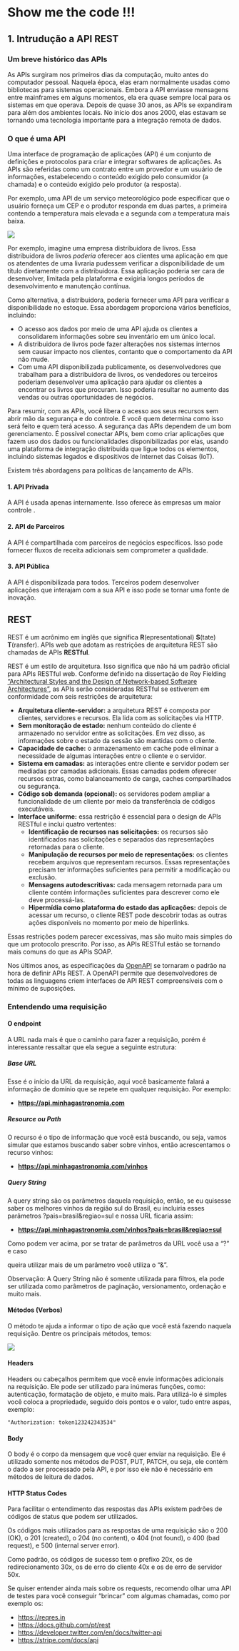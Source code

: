 # Show me the code !!!



## 1. Intrudução a API REST

### Um breve histórico das APIs

As APIs surgiram nos primeiros dias da computação, muito antes do computador pessoal. Naquela época, elas eram normalmente usadas como bibliotecas para sistemas operacionais. Embora a API enviasse mensagens entre mainframes em alguns momentos, ela era quase sempre local para os sistemas em que operava. Depois de quase 30 anos, as APIs se expandiram para além dos ambientes locais. No início dos anos 2000, elas estavam se tornando uma tecnologia importante para a integração remota de dados.

### O que é uma API

Uma interface de programação de aplicações (API) é um conjunto de definições e protocolos para criar e integrar softwares de aplicações. As APIs são referidas como um contrato entre um provedor e um usuário de informações, estabelecendo o conteúdo exigido pelo consumidor (a chamada) e o conteúdo exigido pelo produtor (a resposta).

Por exemplo, uma API de um serviço meteorológico pode especificar que o usuário forneça um CEP e o produtor responda em duas partes, a primeira contendo a temperatura mais elevada e a segunda com a temperatura mais baixa.   

![](./images/api-graphic.png)

Por exemplo, imagine uma empresa distribuidora de livros. Essa distribuidora de livros *poderia* oferecer aos clientes uma aplicação em que os atendentes de uma livraria pudessem verificar a disponibilidade de um título diretamente com a distribuidora. Essa aplicação poderia ser cara de desenvolver, limitada pela plataforma e exigiria longos períodos de desenvolvimento e manutenção contínua.

Como alternativa, a distribuidora, poderia fornecer uma API para verificar a disponibilidade no estoque. Essa abordagem proporciona vários benefícios, incluindo:

- O acesso aos dados por meio de uma API ajuda os clientes a consolidarem informações sobre seu inventário em um único local.
- A distribuidora de livros pode fazer alterações nos sistemas internos sem causar impacto nos clientes, contanto que o comportamento da API não mude.
- Com uma API disponibilizada publicamente, os desenvolvedores que trabalham para a distribuidora de livros, os vendedores ou terceiros poderiam desenvolver uma aplicação para ajudar os clientes a encontrar os livros que procuram. Isso poderia resultar no aumento das vendas ou outras oportunidades de negócios.

Para resumir, com as APIs, você libera o acesso aos seus recursos sem abrir mão da segurança e do controle. É você quem determina como isso será feito e quem terá acesso. A segurança das APIs dependem de um bom gerenciamento. É possível conectar APIs, bem como criar aplicações que fazem uso dos dados ou funcionalidades disponibilizadas por elas, usando uma plataforma de integração distribuída que ligue todos os elementos, incluindo sistemas legados e dispositivos de Internet das Coisas (IoT).

Existem três abordagens para políticas de lançamento de APIs.

#### **1. API Privada**

A API é usada apenas internamente. Isso oferece às empresas um maior controle .

#### **2. API de Parceiros**

A API é compartilhada com parceiros de negócios específicos. Isso pode fornecer fluxos de receita adicionais sem comprometer a qualidade.

#### **3. API Pública**

A API é disponibilizada para todos. Terceiros podem desenvolver aplicações que interajam com a sua API e isso pode se tornar uma fonte de inovação.

## REST

REST é um acrônimo em inglês que significa **R**(epresentational)  **S**(tate) **T**(ransfer). APIs web que adotam as restrições de arquitetura REST são chamadas de APIs **RESTful**.

REST é um estilo de arquitetura. Isso significa que não há um padrão oficial para APIs RESTful web. Conforme definido na dissertação de Roy Fielding [“Architectural Styles and the Design of Network-based Software Architectures”](https://www.ics.uci.edu/~fielding/pubs/dissertation/rest_arch_style.htm), as APIs serão consideradas RESTful se estiverem em conformidade com seis restrições de arquitetura:

- **Arquitetura cliente-servidor:** a arquitetura REST é composta por clientes, servidores e recursos. Ela lida com as solicitações via HTTP.
- **Sem monitoração de estado:** nenhum conteúdo do cliente é armazenado no servidor entre as solicitações. Em vez disso, as informações sobre o estado da sessão são mantidas com o cliente.
- **Capacidade de cache:** o armazenamento em cache pode eliminar a necessidade de algumas interações entre o cliente e o servidor.
- **Sistema em camadas:** as interações entre cliente e servidor podem ser mediadas por camadas adicionais. Essas camadas podem oferecer recursos extras, como balanceamento de carga, caches compartilhados ou segurança.
- **Código sob demanda (opcional):** os servidores podem ampliar a funcionalidade de um cliente por meio da transferência de códigos executáveis.
- **Interface uniforme:** essa restrição é essencial para o design de APIs RESTful e inclui quatro vertentes:
  - **Identificação de recursos nas solicitações:** os recursos são identificados nas solicitações e separados das representações retornadas para o cliente.
  - **Manipulação de recursos por meio de representações:** os clientes recebem arquivos que representam recursos. Essas representações precisam ter informações suficientes para permitir a modificação ou exclusão.
  - **Mensagens autodescritivas:** cada mensagem retornada para um cliente contém informações suficientes para descrever como ele deve processá-las.
  - **Hipermídia como plataforma do estado das aplicações:** depois de acessar um recurso, o cliente REST pode descobrir todas as outras ações disponíveis no momento por meio de hiperlinks.

Essas restrições podem parecer excessivas, mas são muito mais simples do que um protocolo prescrito. Por isso, as APIs RESTful estão se tornando mais comuns do que as APIs SOAP.

Nos últimos anos, as especificações da [OpenAPI](https://www.openapis.org/) se tornaram o padrão na hora de definir APIs REST. A OpenAPI permite que desenvolvedores de todas as linguagens criem interfaces de API REST compreensíveis com o mínimo de suposições.

### Entendendo uma requisição

#### O endpoint

A URL nada mais é que o caminho para fazer a requisição, porém é interessante ressaltar que ela segue a seguinte estrutura:

##### **Base URL**

Esse é o início da URL da requisição, aqui você basicamente falará a informação de domínio que se repete em qualquer requisição. Por exemplo:

* **https://api.minhagastronomia.com**

##### **Resource ou Path**

O recurso é o tipo de informação que você está buscando, ou seja, vamos simular que estamos buscando saber sobre vinhos, então acrescentamos o recurso vinhos:

* **https://api.minhagastronomia.com/vinhos**

##### **Query String**

A query string são os parâmetros daquela requisição, então, se eu quisesse saber os melhores vinhos da região sul do Brasil, eu incluiria esses parâmetros ?pais=brasil&regiao=sul e nossa URL ficaria assim:

* **https://api.minhagastronomia.com/vinhos?pais=brasil&regiao=sul**

Como podem ver acima, por se tratar de parâmetros da URL você usa a “?” e caso

queira utilizar mais de um parâmetro você utiliza o “&”.

Observação: A Query String não é somente utilizada para filtros, ela pode ser utilizada como parâmetros de paginação, versionamento, ordenação e muito mais.

#### **Métodos (Verbos)**

O método te ajuda a informar o tipo de ação que você está fazendo naquela requisição. Dentre os principais métodos, temos:

![](./images/metodos.png)

#### Headers

Headers ou cabeçalhos permitem que você envie informações adicionais na requisição. Ele pode ser utilizado para inúmeras funções, como: autenticação, formatação de objeto, e muito mais.
Para utilizá-lo é simples você coloca a propriedade, seguido dois pontos e o valor, tudo entre aspas, exemplo:

```shell
"Authorization: token123242343534"
```

#### **Body**

O body é o corpo da mensagem que você quer enviar na requisição. Ele é utilizado somente nos métodos de POST, PUT, PATCH, ou seja, ele contém o dado a ser processado pela API, e por isso ele não é necessário em métodos de leitura de dados.

#### **HTTP Status Codes**

Para facilitar o entendimento das respostas das APIs existem padrões de códigos de status que podem ser utilizados.

Os códigos mais utilizados para as respostas de uma requisição são o 200 (OK), o 201 (created), o 204 (no content), o 404 (not found), o 400 (bad request), e 500 (internal server error).

Como padrão, os códigos de sucesso tem o prefixo 20x, os de redirecionamento 30x, os de erro do cliente 40x e os de erro de servidor 50x.

Se quiser entender ainda mais sobre os requests, recomendo olhar uma API de testes para você conseguir “brincar” com algumas chamadas, como por exemplo os:

* https://reqres.in
* https://docs.github.com/pt/rest
* https://developer.twitter.com/en/docs/twitter-api
* https://stripe.com/docs/api